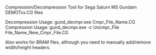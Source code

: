 Compression/Decompression Tool for Sega Saturn MS Gundam DEMOTxx.CG files

Decompression Usage: gund_decmpr.exe Cmpr_File_Name.CG
Compression Usage: gund_decmpr.exe -c Uncmpr_File File_Name_New_Cmpr_File.CG

Also works for BRAM files, although you need to manually add/remove width/height headers.  



